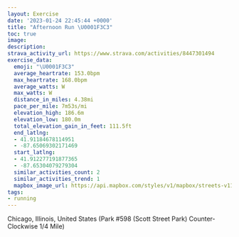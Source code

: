 ```yaml
---
layout: Exercise
date: '2023-01-24 22:45:44 +0000'
title: "Afternoon Run \U0001F3C3"
toc: true
image:
description:
strava_activity_url: https://www.strava.com/activities/8447301494
exercise_data:
  emoji: "\U0001F3C3"
  average_heartrate: 153.0bpm
  max_heartrate: 168.0bpm
  average_watts: W
  max_watts: W
  distance_in_miles: 4.38mi
  pace_per_mile: 7m53s/mi
  elevation_high: 186.6m
  elevation_low: 180.0m
  total_elevation_gain_in_feet: 111.5ft
  end_latlng:
  - 41.91184678114951
  - -87.65069302171469
  start_latlng:
  - 41.912277191877365
  - -87.65304079279304
  similar_activities_count: 2
  similar_activities_trend: 1
  mapbox_image_url: https://api.mapbox.com/styles/v1/mapbox/streets-v11/static/path-5+787af2-1.0(e%7Bx~Fdl~uO%3FoBpCwEBk%40IqGNEJS%40I%40m%40AaFAu%40%40k%40AaBDeBCW%3Fu%40D_%40Ie%40B%7D%40Cm%40%40IBGDEj%40%5DHEFAd%40DL%3FDD%40TCdB%3FpAD~%40LVRNRFb%40%40p%40EPEPOPc%40%40%5DCqCE%5BEKMQKEUG%7B%40CQBUJOLITEVCfDJb%40TVTJJ%40nAENEPOFSFY%3FyCC%5DGUMQIIKCy%40Ek%40DIBQRIREVEjBDlAHVNPJFRD%5ECh%40%40RCLILQHWDWCyCEa%40GMQS%5BIW%3FcAFKFMPK%5CCXCtAB%60ABZHLTVTF%60%40Ep%40%3FLCVSJSD%7DA%3Fo%40Cy%40GWS%5DKG%5DG%7B%40BQBULGJITCZC%7CB%40t%40FNTXTHH%40x%40ET%40HCPKLQHWFc%40Am%40KaBE%5DISSQSGsAJQJIJITGd%40AnC%40VHTPLVJF%40x%40CTDPERQJUDYB_%40Ck%40%3FgBCMIUIKKGUCUAaAHQFONKXEh%40%3FhCDZLVPL%60%40H~%40EZGNOP_%40%40wAAuAG%5DIWMOSIo%40%3Fq%40FSHKNIZCh%40CbABpAFTNTRLPBfAERCRONUDQ%40k%40EkCESQ%5BSMKCq%40%3Fg%40FQHMNELEX%3Fj%40Eh%40%40nA%40XJXPNPHJ%3FtAIPGV%5BFMBYGmDGWKQUO_%40AeAHSJKTQ%60BC%7C%40B%5EFb%40DLFFXPPDpAEPIHGNWFi%40GeDGWQUOISAcABS%40YVKXE%60%40%40p%40AbA%40d%40FVHRTLv%40F%5EC%5CENKRa%40BQAeDE%5DISQQ_%40G_%40%3Fu%40HIBOPELG%5CAd%40Cd%40%40tALl%40XVVD%5ECd%40%3FRCTKJSFW%40i%40AyBCWEMU%5DQGQCkADWJSZE%5EArA%40bADh%40JPJFRHF%40bACRCZOLSDOBe%40AsBEk%40M_%40KKUGSCkBA_%40QkA%40_%40%40MFEJNrFCvA%40jCCbBH%60F%40jBCFS%3FMXAbBQd%40Aj%40),pin-s-s+e5b22e(-87.65139,41.91171),pin-s-f+89ae00(-87.64924999999997,41.911120000000004)/auto/800x800?access_token=pk.eyJ1Ijoiam9zaGJlY2ttYW4iLCJhIjoiY205eWR2aDd1MWZ6djJrbXc4a3M0bWZleiJ9.XiG9OWkNcZk2QzjJbxLB4A
tags:
- running
---
```




Chicago, Illinois, United States (Park #598 (Scott Street Park) Counter-Clockwise 1/4 Mile)
